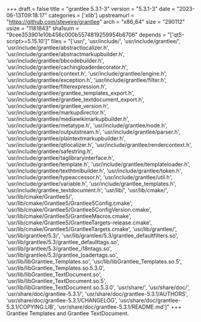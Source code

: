 +++
draft = false
title = "grantlee 5.3.1-3"
version = "5.3.1-3"
date = "2023-06-13T09:18:17"
categories = ['xlib']
upstreamurl = "https://github.com/steveire/grantlee"
arch = "x86_64"
size = "290112"
usize = "1181843"
sha1sum = "9cee353901e10b456c000b5574819259954b6706"
depends = "['qt5-script>=5.15.10']"
files = "['usr/', 'usr/include/', 'usr/include/grantlee/', 'usr/include/grantlee/abstractlocalizer.h', 'usr/include/grantlee/abstractmarkupbuilder.h', 'usr/include/grantlee/bbcodebuilder.h', 'usr/include/grantlee/cachingloaderdecorator.h', 'usr/include/grantlee/context.h', 'usr/include/grantlee/engine.h', 'usr/include/grantlee/exception.h', 'usr/include/grantlee/filter.h', 'usr/include/grantlee/filterexpression.h', 'usr/include/grantlee/grantlee_templates_export.h', 'usr/include/grantlee/grantlee_textdocument_export.h', 'usr/include/grantlee/grantlee_version.h', 'usr/include/grantlee/markupdirector.h', 'usr/include/grantlee/mediawikimarkupbuilder.h', 'usr/include/grantlee/metatype.h', 'usr/include/grantlee/node.h', 'usr/include/grantlee/outputstream.h', 'usr/include/grantlee/parser.h', 'usr/include/grantlee/plaintextmarkupbuilder.h', 'usr/include/grantlee/qtlocalizer.h', 'usr/include/grantlee/rendercontext.h', 'usr/include/grantlee/safestring.h', 'usr/include/grantlee/taglibraryinterface.h', 'usr/include/grantlee/template.h', 'usr/include/grantlee/templateloader.h', 'usr/include/grantlee/texthtmlbuilder.h', 'usr/include/grantlee/token.h', 'usr/include/grantlee/typeaccessor.h', 'usr/include/grantlee/util.h', 'usr/include/grantlee/variable.h', 'usr/include/grantlee_templates.h', 'usr/include/grantlee_textdocument.h', 'usr/lib/', 'usr/lib/cmake/', 'usr/lib/cmake/Grantlee5/', 'usr/lib/cmake/Grantlee5/Grantlee5Config.cmake', 'usr/lib/cmake/Grantlee5/Grantlee5ConfigVersion.cmake', 'usr/lib/cmake/Grantlee5/GrantleeMacros.cmake', 'usr/lib/cmake/Grantlee5/GrantleeTargets-release.cmake', 'usr/lib/cmake/Grantlee5/GrantleeTargets.cmake', 'usr/lib/grantlee/', 'usr/lib/grantlee/5.3/', 'usr/lib/grantlee/5.3/grantlee_defaultfilters.so', 'usr/lib/grantlee/5.3/grantlee_defaulttags.so', 'usr/lib/grantlee/5.3/grantlee_i18ntags.so', 'usr/lib/grantlee/5.3/grantlee_loadertags.so', 'usr/lib/libGrantlee_Templates.so', 'usr/lib/libGrantlee_Templates.so.5', 'usr/lib/libGrantlee_Templates.so.5.3.0', 'usr/lib/libGrantlee_TextDocument.so', 'usr/lib/libGrantlee_TextDocument.so.5', 'usr/lib/libGrantlee_TextDocument.so.5.3.0', 'usr/share/', 'usr/share/doc/', 'usr/share/doc/grantlee-5.3.1/', 'usr/share/doc/grantlee-5.3.1/AUTHORS', 'usr/share/doc/grantlee-5.3.1/CHANGELOG', 'usr/share/doc/grantlee-5.3.1/COPYING.LIB', 'usr/share/doc/grantlee-5.3.1/README.md']"
+++
Grantlee Templates and Grantlee TextDocument.